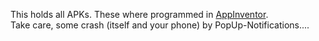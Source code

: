 This holds all APKs. These where programmed in [AppInventor](https://appinventor.mit.edu).  
Take care, some crash (itself and your phone) by PopUp-Notifications....
